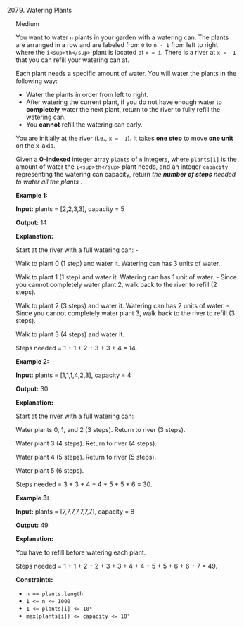 2079. Watering Plants

Medium

You want to water `n` plants in your garden with a watering can. The plants are arranged in a row and are labeled from `0` to `n - 1` from left to right where the `i<sup>th</sup>` plant is located at `x = i`. There is a river at `x = -1` that you can refill your watering can at.

Each plant needs a specific amount of water. You will water the plants in the following way:

* Water the plants in order from left to right.
* After watering the current plant, if you do not have enough water to **completely** water the next plant, return to the river to fully refill the watering can.
* You **cannot** refill the watering can early.

You are initially at the river (i.e., `x = -1`). It takes **one step** to move **one unit** on the x-axis.

Given a **0-indexed** integer array `plants` of `n` integers, where `plants[i]` is the amount of water the `i<sup>th</sup>` plant needs, and an integer `capacity` representing the watering can capacity, return  *the **number of steps** needed to water all the plants* .

**Example 1:**

**Input:** plants = [2,2,3,3], capacity = 5

**Output:** 14

**Explanation:**

Start at the river with a full watering can: -

 Walk to plant 0 (1 step) and water it. Watering can has 3 units of water.

Walk to plant 1 (1 step) and water it. Watering can has 1 unit of water. - Since you cannot completely water plant 2, walk back to the river to refill (2 steps).

Walk to plant 2 (3 steps) and water it. Watering can has 2 units of water. - Since you cannot completely water plant 3, walk back to the river to refill (3 steps).

Walk to plant 3 (4 steps) and water it.

Steps needed = 1 + 1 + 2 + 3 + 3 + 4 = 14.

**Example 2:**

**Input:** plants = [1,1,1,4,2,3], capacity = 4

**Output:** 30

**Explanation:**

Start at the river with a full watering can:

Water plants 0, 1, and 2 (3 steps). Return to river (3 steps).

Water plant 3 (4 steps). Return to river (4 steps).

Water plant 4 (5 steps). Return to river (5 steps).

Water plant 5 (6 steps).

Steps needed = 3 + 3 + 4 + 4 + 5 + 5 + 6 = 30.

**Example 3:**

**Input:** plants = [7,7,7,7,7,7,7], capacity = 8

**Output:** 49

**Explanation:**

You have to refill before watering each plant.

Steps needed = 1 + 1 + 2 + 2 + 3 + 3 + 4 + 4 + 5 + 5 + 6 + 6 + 7 = 49.

**Constraints:**

* `n == plants.length`
* `1 <= n <= 1000`
* `1 <= plants[i] <= 10⁶`
* `max(plants[i]) <= capacity <= 10⁹`
